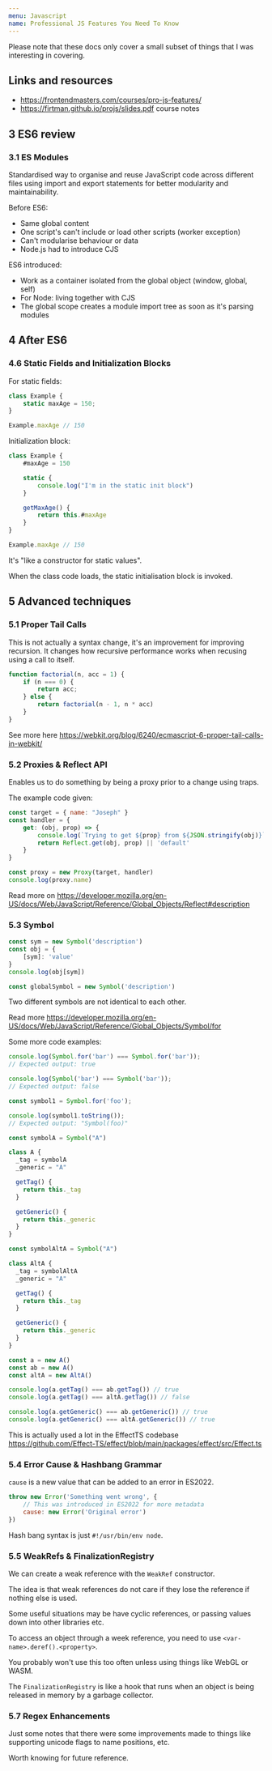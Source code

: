 ```yaml
---
menu: Javascript
name: Professional JS Features You Need To Know
---
```


Please note that these docs only cover a small subset of things that I was interesting in covering.

## Links and resources

- https://frontendmasters.com/courses/pro-js-features/
- https://firtman.github.io/projs/slides.pdf course notes

## 3 ES6 review

### 3.1 ES Modules

Standardised way to organise and reuse JavaScript code across different files using import and export statements for better modularity and maintainability.

Before ES6:

- Same global content
- One script's can't include or load other scripts (worker exception)
- Can't modularise behaviour or data
- Node.js had to introduce CJS

ES6 introduced:

- Work as a container isolated from the global object (window, global, self)
- For Node: living together with CJS
- The global scope creates a module import tree as soon as it's parsing modules

## 4 After ES6

### 4.6  Static Fields and Initialization Blocks

For static fields:

```js
class Example {
	static maxAge = 150;
}

Example.maxAge // 150
```

Initialization block:

```js
class Example {
	#maxAge = 150

	static {
		console.log("I'm in the static init block")
	}

	getMaxAge() {
		return this.#maxAge
	}
}

Example.maxAge // 150
```

It's "like a constructor for static values".

When the class code loads, the static initialisation block is invoked.

## 5 Advanced techniques

### 5.1 Proper Tail Calls

This is not actually a syntax change, it's an improvement for improving recursion. It changes how recursive performance works when recusing using a call to itself.

```js
function factorial(n, acc = 1) {
	if (n === 0) {
		return acc;
	} else {
		return factorial(n - 1, n * acc)
	}
}
```

See more here https://webkit.org/blog/6240/ecmascript-6-proper-tail-calls-in-webkit/

### 5.2 Proxies & Reflect API

Enables us to do something by being a proxy prior to a change using traps.

The example code given:

```js
const target = { name: "Joseph" }
const handler = {
	get: (obj, prop) => {
		console.log(`Trying to get ${prop} from ${JSON.stringify(obj)}`)
		return Reflect.get(obj, prop) || 'default'
	}
}

const proxy = new Proxy(target, handler)
console.log(proxy.name)
```

Read more on https://developer.mozilla.org/en-US/docs/Web/JavaScript/Reference/Global_Objects/Reflect#description

### 5.3 Symbol

```js
const sym = new Symbol('description')
const obj = {
	[sym]: 'value'
}
console.log(obj[sym])

const globalSymbol = new Symbol('description')
```

Two different symbols are not identical to each other.

Read more https://developer.mozilla.org/en-US/docs/Web/JavaScript/Reference/Global_Objects/Symbol/for

Some more code examples:

```js
console.log(Symbol.for('bar') === Symbol.for('bar'));
// Expected output: true

console.log(Symbol('bar') === Symbol('bar'));
// Expected output: false

const symbol1 = Symbol.for('foo');

console.log(symbol1.toString());
// Expected output: "Symbol(foo)"

const symbolA = Symbol("A")

class A {
  _tag = symbolA
  _generic = "A"

  getTag() {
    return this._tag
  }

  getGeneric() {
    return this._generic
  }
}

const symbolAltA = Symbol("A")

class AltA {
  _tag = symbolAltA
  _generic = "A"

  getTag() {
    return this._tag
  }

  getGeneric() {
    return this._generic
  }
}

const a = new A()
const ab = new A()
const altA = new AltA()

console.log(a.getTag() === ab.getTag()) // true
console.log(a.getTag() === altA.getTag()) // false

console.log(a.getGeneric() === ab.getGeneric()) // true
console.log(a.getGeneric() === altA.getGeneric()) // true
```

This is actually used a lot in the EffectTS codebase https://github.com/Effect-TS/effect/blob/main/packages/effect/src/Effect.ts

### 5.4 Error Cause & Hashbang Grammar

`cause` is a new value that can be added to an error in ES2022.

```js
throw new Error('Something went wrong', {
	// This was introduced in ES2022 for more metadata
	cause: new Error('Original error')
})
```

Hash bang syntax is just `#!/usr/bin/env node`.

### 5.5 WeakRefs & FinalizationRegistry

We can create a weak reference with the `WeakRef` constructor.

The idea is that weak references do not care if they lose the reference if nothing else is used.

Some useful situations may be have cyclic references, or passing values down into other libraries etc.

To access an object through a week reference, you need to use `<var-name>.deref().<property>`.

You probably won't use this too often unless using things like WebGL or WASM.

The `FinalizationRegistry` is like a hook that runs when an object is being released in memory by a garbage collector.

### 5.7 Regex Enhancements

Just some notes that there were some improvements made to things like supporting unicode flags to name positions, etc.

Worth knowing for future reference.